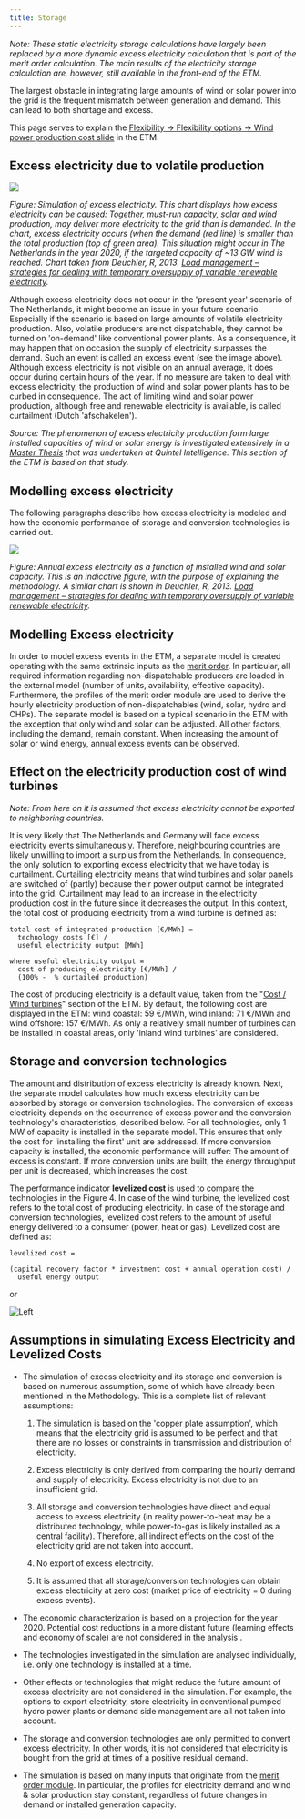 ```yaml
---
title: Storage
---
```


_Note: These static electricity storage calculations have largely been replaced by a more dynamic excess electricity calculation that is part of the merit order calculation. The main results of the electricity storage calculation are, however, still available in the front-end of the ETM._

The largest obstacle in integrating large amounts of wind or solar power into the grid is the frequent mismatch between generation and demand. This can lead to both shortage and excess.

This page serves to explain the [Flexibility -> Flexibility options -> Wind power production cost slide](https://pro.energytransitionmodel.com/scenario/flexibility/electricity_storage/wind-power-production-cost) in the ETM.

## Excess electricity due to volatile production

![](/img/docs/Simulation_of_excess_electricity.jpg)

_Figure: Simulation of excess electricity. This chart displays how excess electricity can be caused: Together, must-run capacity, solar and wind production, may deliver more electricity to the grid than is demanded. In the chart, excess electricity occurs (when the demand (red line) is smaller than the total production (top of green area). This situation might occur in The Netherlands in the year 2020, if the targeted capacity of \~13 GW wind is reached. Chart taken from Deuchler, R, 2013. [Load management – strategies for dealing with temporary oversupply of variable renewable electricity](http://refman.et-model.com/publications/1743)._

Although excess electricity does not occur in the 'present year' scenario of The Netherlands, it might become an issue in your future scenario. Especially if the scenario is based on large amounts of volatile electricity production. Also, volatile producers are not dispatchable, they cannot be turned on 'on-demand' like conventional power plants. As a consequence, it may happen that on occasion the supply of electricity surpasses the demand. Such an event is called an excess event (see the image above). Although excess electricity is not visible on an annual average, it does occur during certain hours of the year. If no measure are taken to deal with excess electricity, the production of wind and solar power plants has to be curbed in consequence. The act of limiting wind and solar power production, although free and renewable electricity is available, is called curtailment (Dutch 'afschakelen').

_Source: The phenomenon of excess electricity production form large installed capacities of wind or solar energy is investigated extensively in a [Master Thesis](http://refman.et-model.com/publications/1743) that was undertaken at Quintel Intelligence. This section of the ETM is based on that study._

## Modelling excess electricity

The following paragraphs describe how excess electricity is modeled and how the economic performance of storage and conversion technologies is carried out.

![](/img/docs/Excess_electrictity_chart.jpg)

_Figure: Annual excess electricity as a function of installed wind and solar capacity. This is an indicative figure, with the purpose of explaining the methodology. A similar chart is shown in Deuchler, R, 2013. [Load management – strategies for dealing with temporary oversupply of variable renewable electricity](http://refman.et-model.com/publications/1743)._

## Modelling Excess electricity
In order to model excess events in the ETM, a separate model is created operating with the same extrinsic inputs as the [merit order](/merit-order). In particular, all required information regarding non-dispatchable producers are loaded in the external model (number of units, availability, effective capacity). Furthermore, the profiles of the merit order module are used to derive the hourly electricity production of non-dispatchables (wind, solar, hydro and CHPs). The separate model is based on a typical scenario in the ETM with the exception that only wind and solar can be adjusted. All other factors, including the demand, remain constant. When increasing the amount of solar or wind energy, annual excess events can be observed. 

## Effect on the electricity production cost of wind turbines

_Note: From here on it is assumed that excess electricity cannot be exported to neighboring countries._ 

It is very likely that The Netherlands and Germany will face excess electricity events simultaneously. Therefore, neighbouring countries are likely unwilling to import a surplus from the Netherlands. In consequence, the only solution to exporting excess electricity that we have today is curtailment. Curtailing electricity means that wind turbines and solar panels are switched of (partly) because their power output cannot be integrated into the grid. Curtailment may lead to an increase in the electricity production cost in the future since it decreases the output. In this context, the total cost of producing electricity from a wind turbine is defined as:

```
total cost of integrated production [€/MWh] =
  technology costs [€] /
  useful electricity output [MWh]

where useful electricity output =
  cost of producing electricity [€/MWh] /
  (100% -  % curtailed production)
```

The cost of producing electricity is a default value, taken from the "[Cost / Wind turbines](http://energytransitionmodel.com/scenario/costs/wind/investment)" section of the ETM. By default, the following cost are displayed in the ETM: wind coastal: 59 €/MWh, wind inland: 71 €/MWh and wind offshore: 157 €/MWh. As only a relatively small number of turbines can be installed in coastal areas, only 'inland wind turbines' are considered. 

## Storage and conversion technologies

The amount and distribution of excess electricity is already known. Next, the separate model calculates how much excess electricity can be absorbed by storage or conversion technologies. The conversion of excess electricity depends on the occurrence of excess power and the conversion technology's characteristics, described below. For all technologies, only 1 MW of capacity is installed in the separate model. This ensures that only the cost for 'installing the first' unit are addressed. If more conversion capacity is installed, the economic performance will suffer: The amount of excess is constant. If more conversion units are built, the energy throughput per unit is decreased, which increases the cost.

The performance indicator **levelized cost** is used to compare the technologies in the Figure 4. In case of the wind turbine, the levelized cost refers to the total cost of producing electricity. In case of the storage and conversion technologies, levelized cost refers to the amount of useful energy delivered to a consumer (power, heat or gas). Levelized cost are defined as:

```
levelized cost =
  (capital recovery factor * investment cost + annual operation cost) /
  useful energy output
```

or

![Left](/img/docs/Levelized_cost_definition.jpg)

## Assumptions in simulating Excess Electricity and Levelized Costs

* The simulation of excess electricity and its storage and conversion is based on numerous assumption, some of which have already been mentioned in the Methodology. This is a complete list of relevant assumptions:

  1. The simulation is based on the 'copper plate assumption', which means that the electricity grid is assumed to be perfect and that there are no losses or constraints in transmission and distribution of electricity.

  2. Excess electricity is only derived from comparing the hourly demand and supply of electricity. Excess electricity is not due to an insufficient grid.

  3. All storage and conversion technologies have direct and equal access to excess electricity (in reality power-to-heat may be a distributed technology, while power-to-gas is likely installed as a central facility). Therefore, all indirect effects on the cost of the electricity grid are not taken into account.

  4. No export of excess electricity.

  5. It is assumed that all storage/conversion technologies can obtain excess electricity at zero cost (market price of electricity = 0 during excess events).

* The economic characterization is based on a projection for the year 2020. Potential cost reductions in a more distant future (learning effects and economy of scale) are not considered in the analysis .

* The technologies investigated in the simulation are analysed individually, i.e. only one technology is installed at a time.

* Other effects or technologies that might reduce the future amount of excess electricity are not considered in the simulation. For example, the options to export electricity, store electricity in conventional pumped hydro power plants or demand side management are all not taken into account.

* The storage and conversion technologies are only permitted to convert excess electricity. In other words, it is not considered that electricity is bought from the grid at times of a positive residual demand.

* The simulation is based on many inputs that originate from the [merit order module](merit-order.md). In particular, the profiles for electricity demand and wind & solar production stay constant, regardless of future changes in demand or installed generation capacity.

